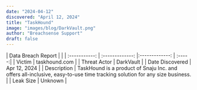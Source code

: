 ```yaml
---
date: "2024-04-12"
discovered: "April 12, 2024"
title: "TaskHound"
image: "images/blog/DarkVault.png"
author: "Breachsense Support"
draft: false
---
```


| Data Breach Report           |              | 
| :-----------: | :-------------:     |:-------------:    | :-----:|
| Victim      | taskhound.com      | 
| Threat Actor      | DarkVault      | 
| Date Discovered      | Apr 12, 2024      | 
| Description      | TaskHound is a product of Snaju Inc. and offers all-inclusive, easy-to-use time tracking solution for any size business.      | 
| Leak Size      | Unknown      | 

